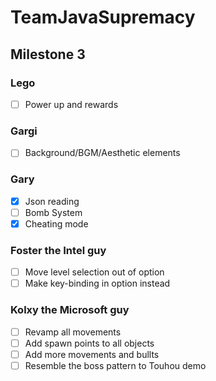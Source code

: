 # TeamJavaSupremacy

## Milestone 3
### Lego
- [ ] Power up and rewards
### Gargi
- [ ] Background/BGM/Aesthetic elements
### Gary
- [x] Json reading
- [ ] Bomb System
- [x] Cheating mode
### Foster the Intel guy
- [ ] Move level selection out of option
- [ ] Make key-binding in option instead
### Kolxy the Microsoft guy
- [ ] Revamp all movements
- [ ] Add spawn points to all objects
- [ ] Add more movements and bullts
- [ ] Resemble the boss pattern to Touhou demo